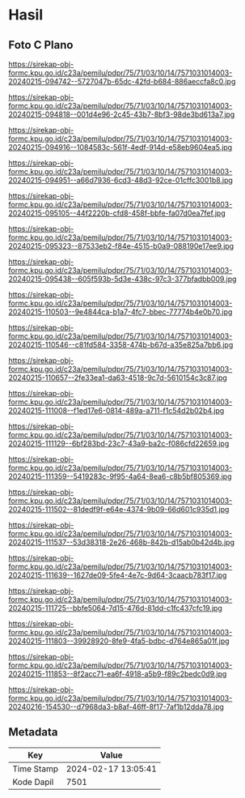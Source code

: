 # Hasil

## Foto C Plano

https://sirekap-obj-formc.kpu.go.id/c23a/pemilu/pdpr/75/71/03/10/14/7571031014003-20240215-094742--5727047b-65dc-42fd-b684-886aeccfa8c0.jpg

https://sirekap-obj-formc.kpu.go.id/c23a/pemilu/pdpr/75/71/03/10/14/7571031014003-20240215-094818--001d4e96-2c45-43b7-8bf3-98de3bd613a7.jpg

https://sirekap-obj-formc.kpu.go.id/c23a/pemilu/pdpr/75/71/03/10/14/7571031014003-20240215-094916--1084583c-561f-4edf-914d-e58eb9604ea5.jpg

https://sirekap-obj-formc.kpu.go.id/c23a/pemilu/pdpr/75/71/03/10/14/7571031014003-20240215-094951--a66d7936-6cd3-48d3-92ce-01cffc3001b8.jpg

https://sirekap-obj-formc.kpu.go.id/c23a/pemilu/pdpr/75/71/03/10/14/7571031014003-20240215-095105--44f2220b-cfd8-458f-bbfe-fa07d0ea7fef.jpg

https://sirekap-obj-formc.kpu.go.id/c23a/pemilu/pdpr/75/71/03/10/14/7571031014003-20240215-095323--87533eb2-f84e-4515-b0a9-088190e17ee9.jpg

https://sirekap-obj-formc.kpu.go.id/c23a/pemilu/pdpr/75/71/03/10/14/7571031014003-20240215-095438--605f593b-5d3e-438c-97c3-377bfadbb009.jpg

https://sirekap-obj-formc.kpu.go.id/c23a/pemilu/pdpr/75/71/03/10/14/7571031014003-20240215-110503--9e4844ca-b1a7-4fc7-bbec-77774b4e0b70.jpg

https://sirekap-obj-formc.kpu.go.id/c23a/pemilu/pdpr/75/71/03/10/14/7571031014003-20240215-110546--c81fd584-3358-474b-b67d-a35e825a7bb6.jpg

https://sirekap-obj-formc.kpu.go.id/c23a/pemilu/pdpr/75/71/03/10/14/7571031014003-20240215-110657--2fe33ea1-da63-4518-9c7d-5610154c3c87.jpg

https://sirekap-obj-formc.kpu.go.id/c23a/pemilu/pdpr/75/71/03/10/14/7571031014003-20240215-111008--f1ed17e6-0814-489a-a711-f1c54d2b02b4.jpg

https://sirekap-obj-formc.kpu.go.id/c23a/pemilu/pdpr/75/71/03/10/14/7571031014003-20240215-111129--6bf283bd-23c7-43a9-ba2c-f086cfd22659.jpg

https://sirekap-obj-formc.kpu.go.id/c23a/pemilu/pdpr/75/71/03/10/14/7571031014003-20240215-111359--5419283c-9f95-4a64-8ea6-c8b5bf805369.jpg

https://sirekap-obj-formc.kpu.go.id/c23a/pemilu/pdpr/75/71/03/10/14/7571031014003-20240215-111502--81dedf9f-e64e-4374-9b09-66d601c935d1.jpg

https://sirekap-obj-formc.kpu.go.id/c23a/pemilu/pdpr/75/71/03/10/14/7571031014003-20240215-111537--53d38318-2e26-468b-842b-d15ab0b42d4b.jpg

https://sirekap-obj-formc.kpu.go.id/c23a/pemilu/pdpr/75/71/03/10/14/7571031014003-20240215-111639--1627de09-5fe4-4e7c-9d64-3caacb783f17.jpg

https://sirekap-obj-formc.kpu.go.id/c23a/pemilu/pdpr/75/71/03/10/14/7571031014003-20240215-111725--bbfe5064-7d15-476d-81dd-c1fc437cfc19.jpg

https://sirekap-obj-formc.kpu.go.id/c23a/pemilu/pdpr/75/71/03/10/14/7571031014003-20240215-111803--39928920-8fe9-4fa5-bdbc-d764e865a01f.jpg

https://sirekap-obj-formc.kpu.go.id/c23a/pemilu/pdpr/75/71/03/10/14/7571031014003-20240215-111853--8f2acc71-ea6f-4918-a5b9-f89c2bedc0d9.jpg

https://sirekap-obj-formc.kpu.go.id/c23a/pemilu/pdpr/75/71/03/10/14/7571031014003-20240216-154530--d7968da3-b8af-46ff-8f17-7af1b12dda78.jpg


## Metadata

| Key        | Value               |
| ---------- | ------------------- |
| Time Stamp | 2024-02-17 13:05:41 |
| Kode Dapil | 7501                |



